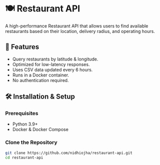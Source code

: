 # 🍽 Restaurant API

A high-performance Restaurant API that allows users to find available restaurants based on their location, delivery radius, and operating hours.

## 🚀 Features
- Query restaurants by latitude & longitude.
- Optimized for low-latency responses.
- Uses CSV data updated every 6 hours.
- Runs in a Docker container.
- No authentication required.

## 🛠 Installation & Setup

### Prerequisites
- Python 3.9+
- Docker & Docker Compose

### Clone the Repository
```sh
git clone https://github.com/nidhiojha/restaurant-api.git
cd restaurant-api
